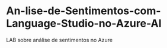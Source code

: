 # An-lise-de-Sentimentos-com-Language-Studio-no-Azure-AI
LAB sobre análise de sentimentos no Azure 
